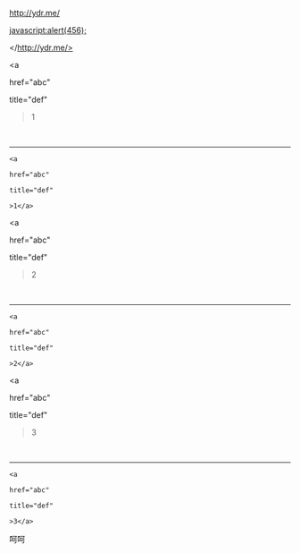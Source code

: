 <http://ydr.me/>







<javascript:alert(456);>










</http://ydr.me/>





<a

href="abc"

title="def"

>1</a>
<script>alert(123);</script>
<br><hr>


```
<a

href="abc"

title="def"

>1</a>
```


<a

href="abc"

title="def"

>2</a>
<script>alert(123);</script>
<br><hr>


```
<a

href="abc"

title="def"

>2</a>
```
<a

href="abc"

title="def"

>3</a>
<script>alert(123);</script>
<br><hr>


```
<a

href="abc"

title="def"

>3</a>
```
呵呵
